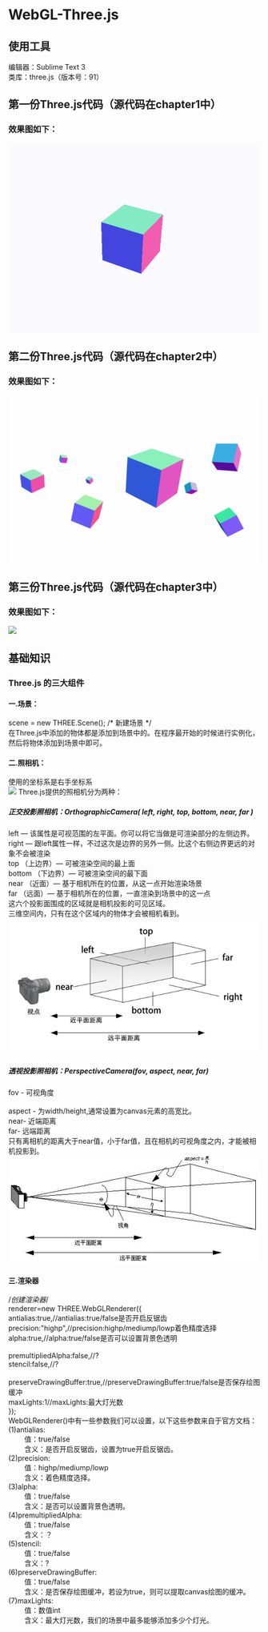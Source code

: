 # WebGL-Three.js
## 使用工具
编辑器：Sublime Text 3<br>
类库：three.js（版本号：91）
## 第一份Three.js代码（源代码在chapter1中）
### 效果图如下：
![](https://github.com/1123GY/WebGL-Three.js/blob/master/img/web1.gif)
## 第二份Three.js代码（源代码在chapter2中）
### 效果图如下：
![](https://github.com/1123GY/WebGL-Three.js/blob/master/img/web2.gif)
## 第三份Three.js代码（源代码在chapter3中）
### 效果图如下：
![](https://github.com/1123GY/WebGL-Three.js/blob/master/img/web3.gif)
## 基础知识
### Three.js 的三大组件
#### 一.场景：
scene = new THREE.Scene();  /* 新建场景 */<br>
在Three.js中添加的物体都是添加到场景中的。在程序最开始的时候进行实例化，然后将物体添加到场景中即可。
#### 二.照相机：
使用的坐标系是右手坐标系<br>
![](https://github.com/1123GY/WebGL-Three.js/blob/master/img/右手坐标系.jpg)
Three.js提供的照相机分为两种：<br>
##### 正交投影照相机：OrthographicCamera( left, right, top, bottom, near, far )
left — 该属性是可视范围的左平面。你可以将它当做是可渲染部分的左侧边界。<br>
right — 跟left属性一样，不过这次是边界的另外一侧。比这个右侧边界更远的对象不会被渲染<br>
top （上边界）— 可被渲染空间的最上面<br>
bottom （下边界）— 可被渲染空间的最下面<br>
near （近面）— 基于相机所在的位置，从这一点开始渲染场景<br>
far （远面）— 基于相机所在的位置，一直渲染到场景中的这一点 <br>
这六个投影面围成的区域就是相机投影的可见区域。 <br>
三维空间内，只有在这个区域内的物体才会被相机看到。<br>
![](https://github.com/1123GY/WebGL-Three.js/blob/master/img/正交投影.jpg)
##### 透视投影照相机：PerspectiveCamera(fov, aspect, near, far)
fov - 可视角度 <br><br>
aspect - 为width/height,通常设置为canvas元素的高宽比。<br>
near- 近端距离 <br>
far- 远端距离 <br>
只有离相机的距离大于near值，小于far值，且在相机的可视角度之内，才能被相机投影到。<br>
![](https://github.com/1123GY/WebGL-Three.js/blob/master/img/透视投影.jpg)
#### 三.渲染器
/*创建渲染器*/<br>
renderer=new THREE.WebGLRenderer({      <br>
antialias:true,//antialias:true/false是否开启反锯齿<br>
precision:"highp",//precision:highp/mediump/lowp着色精度选择<br>
alpha:true,//alpha:true/false是否可以设置背景色透明 <br>     
premultipliedAlpha:false,//?      <br>
stencil:false,//?    <br>  
preserveDrawingBuffer:true,//preserveDrawingBuffer:true/false是否保存绘图缓冲     <br>
maxLights:1//maxLights:最大灯光数<br>
}); <br>
WebGLRenderer()中有一些参数我们可以设置，以下这些参数来自于官方文档：<br>
  (1)antialias:<br>
　　  值：true/false<br>
　　  含义：是否开启反锯齿，设置为true开启反锯齿。<br>
  (2)precision:<br>
　　  值：highp/mediump/lowp<br>
　　  含义：着色精度选择。<br>
  (3)alpha:<br>
　　  值：true/false<br>
　　  含义：是否可以设置背景色透明。<br>
  (4)premultipliedAlpha:<br>
　　  值：true/false<br>
　　  含义：？<br>
  (5)stencil:<br>
　　  值：true/false<br>
　　  含义：?<br>
  (6)preserveDrawingBuffer:<br>
　　  值：true/false<br>
　　  含义：是否保存绘图缓冲，若设为true，则可以提取canvas绘图的缓冲。<br>
  (7)maxLights:<br>
　　  值：数值int<br>
　　  含义：最大灯光数，我们的场景中最多能够添加多少个灯光。<br>
